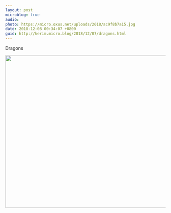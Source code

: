 ```yaml
---
layout: post
microblog: true
audio: 
photo: https://micro.oxus.net/uploads/2018/ac9f8b7a15.jpg
date: 2018-12-08 00:34:07 +0800
guid: http://kerim.micro.blog/2018/12/07/dragons.html
---
```

Dragons

<img src="https://micro.oxus.net/uploads/2018/ac9f8b7a15.jpg" width="600" height="479" alt="" />
